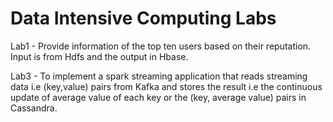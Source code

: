 # Data Intensive Computing Labs 

Lab1 - Provide information of the top ten users based on their reputation. Input is from Hdfs and the output in Hbase.

Lab3 - To implement a spark streaming application that reads streaming data i.e (key,value) pairs from Kafka and stores the result i.e the continuous update of average value of each key or the (key, average value) pairs in Cassandra.
